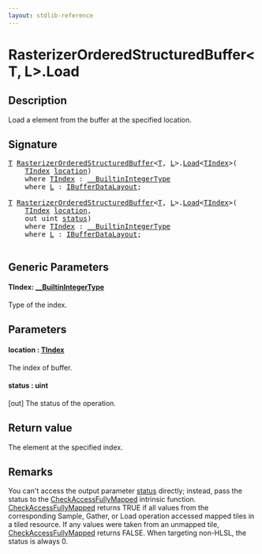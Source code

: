 ```yaml
---
layout: stdlib-reference
---
```


# RasterizerOrderedStructuredBuffer\<T, L\>\.Load

## Description

Load a element from the buffer at the specified location.



## Signature 

<pre>
<a href="../index.html#typeparam-T" class="code_type">T</a> <a href="../index.html" class="code_type">RasterizerOrderedStructuredBuffer</a>&lt;<a href="../index.html#typeparam-T" class="code_type">T</a>, <a href="../index.html#typeparam-L" class="code_type">L</a>&gt;.<a href=".html">Load</a>&lt;<a href=".html#typeparam-TIndex" class="code_type">TIndex</a>&gt;(
    <a href=".html#typeparam-TIndex" class="code_type">TIndex</a> <a href=".html#decl-location" class="code_param">location</a>)
    <span class='code_keyword'>where</span> <a href=".html#typeparam-TIndex" class="code_type">TIndex</a> : <a href="../../../interfaces/0_builtinintegertype-029g/index.html" class="code_type">__BuiltinIntegerType</a>
    <span class='code_keyword'>where</span> <a href="../index.html#typeparam-L" class="code_type">L</a> : <a href="../../../interfaces/ibufferdatalayout-017b/index.html" class="code_type">IBufferDataLayout</a>;

<a href="../index.html#typeparam-T" class="code_type">T</a> <a href="../index.html" class="code_type">RasterizerOrderedStructuredBuffer</a>&lt;<a href="../index.html#typeparam-T" class="code_type">T</a>, <a href="../index.html#typeparam-L" class="code_type">L</a>&gt;.<a href=".html">Load</a>&lt;<a href=".html#typeparam-TIndex" class="code_type">TIndex</a>&gt;(
    <a href=".html#typeparam-TIndex" class="code_type">TIndex</a> <a href=".html#decl-location" class="code_param">location</a>,
    <span class="code_keyword">out</span> <span class="code_keyword">uint</span> <a href=".html#decl-status" class="code_param">status</a>)
    <span class='code_keyword'>where</span> <a href=".html#typeparam-TIndex" class="code_type">TIndex</a> : <a href="../../../interfaces/0_builtinintegertype-029g/index.html" class="code_type">__BuiltinIntegerType</a>
    <span class='code_keyword'>where</span> <a href="../index.html#typeparam-L" class="code_type">L</a> : <a href="../../../interfaces/ibufferdatalayout-017b/index.html" class="code_type">IBufferDataLayout</a>;

</pre>

## Generic Parameters

####  <a id="typeparam-TIndex"></a>TIndex: [\_\_BuiltinIntegerType](../../../interfaces/0_builtinintegertype-029g/index.html)
Type of the index.


## Parameters

####  <a id="decl-location"></a>location  : [TIndex](.html#typeparam-TIndex)
The index of buffer.

####  <a id="decl-status"></a>status  : uint
\[out\] The status of the operation.


## Return value
The element at the specified index.


## Remarks

You can't access the output parameter <span class='code'><a href=".html#decl-status" class="code_param">status</a></span> directly; instead,
pass the status to the <span class='code'><a href="../../../global-decls/checkaccessfullymapped-05bg.html">CheckAccessFullyMapped</a></span> intrinsic function.
<span class='code'><a href="../../../global-decls/checkaccessfullymapped-05bg.html">CheckAccessFullyMapped</a></span> returns TRUE if all values from the corresponding Sample,
Gather, or Load operation accessed mapped tiles in a tiled resource.
If any values were taken from an unmapped tile, <span class='code'><a href="../../../global-decls/checkaccessfullymapped-05bg.html">CheckAccessFullyMapped</a></span> returns FALSE.
When targeting non-HLSL, the status is always 0.


